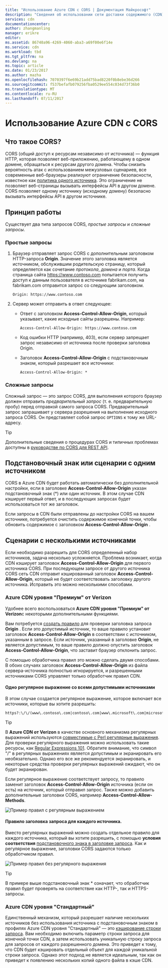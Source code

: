 ```yaml
---
title: "Использование Azure CDN с CORS | Документация Майкрософт"
description: "Сведения об использовании сети доставки содержимого (CDN) Azure с общим доступом к ресурсам независимо от источника (CORS)."
services: cdn
documentationcenter: 
author: zhangmanling
manager: erikre
editor: 
ms.assetid: 86740a96-4269-4060-aba3-a69f00e6f14e
ms.service: cdn
ms.workload: tbd
ms.tgt_pltfrm: na
ms.devlang: na
ms.topic: article
ms.date: 01/23/2017
ms.author: mazha
ms.openlocfilehash: 7070397f6e69b21add75bad8220f0b8ebe36d266
ms.sourcegitcommit: f537befafb079256fba0529ee554c034d73f36b0
ms.translationtype: MT
ms.contentlocale: ru-RU
ms.lasthandoff: 07/11/2017
---
```

# <a name="using-azure-cdn-with-cors"></a>Использование Azure CDN с CORS
## <a name="what-is-cors"></a>Что такое CORS?
CORS (общий доступ к ресурсам независимо от источника) — функция HTTP, которая позволяет веб-приложению, работающему в одном домене, обращаться к ресурсам другого домена. Чтобы снизить вероятность атак с использованием межузловых сценариев, все современные веб-браузеры реализуют ограничение безопасности, известное как [политика одного источника](http://www.w3.org/Security/wiki/Same_Origin_Policy).  Это ограничение не позволяет веб-страницы вызывать интерфейсы API в другом домене.  CORS позволяет одному источнику (исходному домену) безопасно вызывать интерфейсы API в другом источнике.

## <a name="how-it-works"></a>Принцип работы
Существует два типа запросов CORS, *простые запросы* и *сложные запросы*.

### <a name="for-simple-requests"></a>Простые запросы

1. Браузер отправляет запрос CORS с дополнительным заголовком HTTP-запроса **Origin**. Значение этого заголовка является источником, обслужившим родительскую страницу, который определяется как сочетание *протокола*, *домена* и *порта*.  Когда страница сайта https://www.contoso.com попытается получить доступ к данным пользователя в источнике fabrikam.com, на fabrikam.com отправится запрос со следующим заголовком.

   `Origin: https://www.contoso.com`

2. Сервер может отправить в ответ следующее:

   * Ответ с заголовком **Access-Control-Allow-Origin**, который указывает, какие исходные сайты разрешены. Например:

     `Access-Control-Allow-Origin: https://www.contoso.com`

   * Код ошибки HTTP (например, 403), если сервер запрещает запрос независимо от источника после проверки заголовка Origin.

   * Заголовок **Access-Control-Allow-Origin** с подстановочным знаком, который разрешает все источники:

     `Access-Control-Allow-Origin: *`

### <a name="for-complex-requests"></a>Сложные запросы

Сложный запрос — это запрос CORS, для выполнения которого браузер должен отправить *предварительный запрос* (т. е. предварительную пробу) перед отправкой самого запроса CORS. Предварительный запрос запрашивает у сервера разрешения на выполнение исходного запроса CORS. Он представляет собой запрос `OPTIONS` к тому же URL-адресу.

> [!TIP]
> Дополнительные сведения о процедурах CORS и типичных проблемах доступны в [руководстве по CORS для REST API](https://www.moesif.com/blog/technical/cors/Authoritative-Guide-to-CORS-Cross-Origin-Resource-Sharing-for-REST-APIs/).
>
>

## <a name="wildcard-or-single-origin-scenarios"></a>Подстановочный знак или сценарии с одним источником
CORS в Azure CDN будет работать автоматически без дополнительной настройки, если в заголовке **Access-Control-Allow-Origin** указан подстановочный знак (*) или один источник.  В этом случае CDN кэширует первый ответ, и в последующих запросах будет использоваться тот же заголовок.

Если запросы в CDN были отправлены до настройки CORS на вашем источнике, потребуется очистить содержимое конечной точки, чтобы обновить содержимое с заголовком **Access-Control-Allow-Origin** .

## <a name="multiple-origin-scenarios"></a>Сценарии с несколькими источниками
Если необходимо разрешить для CORS определенный набор источников, задача несколько усложняется. Проблема возникает, когда CDN кэширует заголовок **Access-Control-Allow-Origin** для первого источника CORS.  При последующем запросе от другого источника CORS сеть CDN отправит кэшированный заголовок **Access-Control-Allow-Origin**, который не будет соответствовать заголовку другого источника.  Исправить это можно несколькими способами.

### <a name="azure-cdn-premium-from-verizon"></a>Azure CDN уровня "Премиум" от Verizon
Удобнее всего воспользоваться **Azure CDN уровня "Премиум" от Verizon**с некоторыми дополнительными функциями. 

Вам потребуется [создать правило](cdn-rules-engine.md) для проверки заголовка запроса **Origin** .  Если это допустимый источник, то ваше правило установит заголовок **Access-Control-Allow-Origin** в соответствии с источником, указанным в запросе.  Если источник, указанный в заголовке **Origin**, не является допустимым, то ваше правило должно опустить заголовок **Access-Control-Allow-Origin**, что заставит браузер отклонить запрос. 

С помощью обработчика правил это можно сделать двумя способами.  В обоих случаях заголовок **Access-Control-Allow-Origin** из файла сервера-источника полностью игнорируется, и разрешенными источниками CORS управляет только обработчик правил CDN.

#### <a name="one-regular-expression-with-all-valid-origins"></a>Одно регулярное выражение со всеми допустимыми источниками
В этом случае создается регулярное выражение, которое включает все источники, которые вы хотите разрешить: 

    https?:\/\/(www\.contoso\.com|contoso\.com|www\.microsoft\.com|microsoft.com\.com)$

> [!TIP]
> В **Azure CDN от Verizon** в качестве основного механизма регулярных выражений используются [совместимые с Perl регулярные выражения](http://pcre.org/).  Для проверки регулярного выражения можно использовать такие ресурсы, как [Regular Expressions 101](https://regex101.com/).  Обратите внимание, что символ "/" в регулярных выражениях является допустимым и экранировать его необязательно. Однако его все же рекомендуется экранировать, и некоторые средства проверки регулярных выражений ожидают, что он будет экранирован.
> 
> 

Если регулярное выражение соответствует запросу, то правило заменит заголовок **Access-Control-Allow-Origin** источника (если он есть) на источник, который отправил запрос.  Также можно добавить дополнительные заголовки CORS, например **Access-Control-Allow-Methods**.

![Пример правил с регулярным выражением](./media/cdn-cors/cdn-cors-regex.png)

#### <a name="request-header-rule-for-each-origin"></a>Правило заголовка запроса для каждого источника.
Вместо регулярных выражений можно создать отдельное правило для каждого источника, который вы хотите разрешить, с помощью **условия соответствия** [подстановочного знака в заголовке запроса](https://msdn.microsoft.com/library/mt757336.aspx#Anchor_1). Как и регулярное выражение, заголовки CORS задаются только обработчиком правил. 

![Пример правил без регулярного выражения](./media/cdn-cors/cdn-cors-no-regex.png)

> [!TIP]
> В примере выше подстановочный знак * означает, что обработчик правил будет проверять на соответствие как HTTP-, так и HTTPS-запросы.
> 
> 

### <a name="azure-cdn-standard"></a>Azure CDN уровня "Стандартный"
Единственный механизм, который разрешает наличие нескольких источников без использования источника с подстановочным знаком в профилях Azure CDN уровня "Стандартный" — это [кэширование строки запроса](cdn-query-string.md).  Вам необходимо включить параметр строки запроса для конечной точки CDN, а затем использовать уникальную строку запроса для запросов от каждого разрешенного домена. Это приведет к тому, что CDN будет кэшировать отдельный объект для каждой уникальной строки запроса. Однако этот подход не является идеальным, так как он приведет к появлению нескольких копий одного файла в кэше CDN.  


